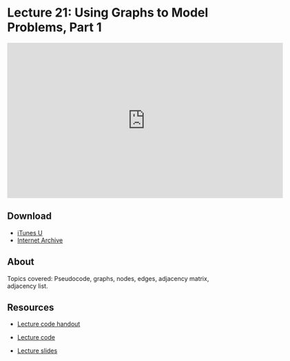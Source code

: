 # Lecture 21: Using Graphs to Model Problems, Part 1

<iframe width="640" height="360" src="http://www.youtube.com/embed/UiZlaJX3IRk?feature=player_detailpage" frameborder="0" allowfullscreen></iframe>

## Download

- [iTunes U](http://itunes.apple.com/us/itunes-u/lecture-21-using-graphs-to/id499270153?i=110101050)
- [Internet Archive](http://www.archive.org/download/MIT6.00SCS11/MIT6_00SCS11_lec21_300k.mp4)

## About

Topics covered: Pseudocode, graphs, nodes, edges, adjacency matrix, adjacency list.



## Resources

- [Lecture code handout](http://ocw.mit.edu/courses/electrical-engineering-and-computer-science/6-00sc-introduction-to-computer-science-and-programming-spring-2011/unit-3/lecture-21-using-graphs-to-model-problems-part-1/MIT6_00SCS11_lec21.pdf)

- [Lecture code](http://ocw.mit.edu/courses/electrical-engineering-and-computer-science/6-00sc-introduction-to-computer-science-and-programming-spring-2011/unit-3/lecture-21-using-graphs-to-model-problems-part-1/lec21.py)

- [Lecture slides](http://ocw.mit.edu/courses/electrical-engineering-and-computer-science/6-00sc-introduction-to-computer-science-and-programming-spring-2011/unit-3/lecture-21-using-graphs-to-model-problems-part-1/MIT6_00SCS11_lec21_slides.pdf)



<script>
function hide(id)
{
    document.getElementById(id).style.display = 'none';
}

function show(id)
{
    document.getElementById(id).style.display = 'block';
}
</script>



